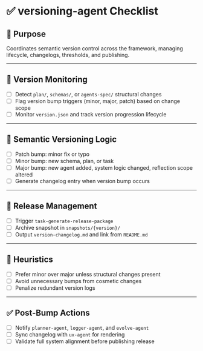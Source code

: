 # ✅ versioning-agent Checklist

## 🧭 Purpose
Coordinates semantic version control across the framework, managing lifecycle, changelogs, thresholds, and publishing.

---

## 🔁 Version Monitoring
- [ ] Detect `plan/`, `schemas/`, or `agents-spec/` structural changes
- [ ] Flag version bump triggers (minor, major, patch) based on change scope
- [ ] Monitor `version.json` and track version progression lifecycle

---

## 🧠 Semantic Versioning Logic
- [ ] Patch bump: minor fix or typo
- [ ] Minor bump: new schema, plan, or task
- [ ] Major bump: new agent added, system logic changed, reflection scope altered
- [ ] Generate changelog entry when version bump occurs

---

## 📄 Release Management
- [ ] Trigger `task-generate-release-package`
- [ ] Archive snapshot in `snapshots/{version}/`
- [ ] Output `version-changelog.md` and link from `README.md`

---

## 🧩 Heuristics
- [ ] Prefer minor over major unless structural changes present
- [ ] Avoid unnecessary bumps from cosmetic changes
- [ ] Penalize redundant version logs

---

## ✅ Post-Bump Actions
- [ ] Notify `planner-agent`, `logger-agent`, and `evolve-agent`
- [ ] Sync changelog with `ux-agent` for rendering
- [ ] Validate full system alignment before publishing release

